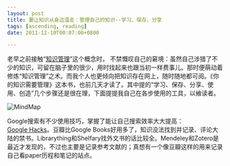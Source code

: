 ```yaml
---
layout: post
title: 嫑让知识从身边溜走：管理自己的知识--学习、保存、分享
tags: [ascending, reading]
date: 2011-12-10T00:07:00+0800

---
```


老早之前接触“[知识管理][Knowledge_management]”这个概念时， 不禁慨叹自己的窘境：虽然自己涉猎了不少的知识，可留在脑子里的很少，用时找起来也跟当初一样费事儿。那时便萌动着修炼“知识管理”之术。而我个人也更倾向把知识存在网上，随时随地都可阅。《你的知识需要管理》这本书，也前几天才读了。其中提的“学习、保存、分享、使用、创造”几个步骤还是很在理，下面提提我自己在各步使用的工具，以飨读者。

![MindMap] 

Google搜索有不少使用技巧，掌握了能让自己搜索效率大大提高：  
[Google Hacks][]。豆瓣比Google Books好用多了，知识没法找到并记录、评论大陆的禁书。Librarything和Shelfary找外文书的话比较全。Mendeley和Zotero是最近才发现的，不过也主要是记录参考文献的；真想有一个像豆瓣这样的用来记录自己看paper历程和笔记的站点。


[Knowledge_management]: https://en.wikipedia.org/wiki/Knowledge_management
[MindMap]: {{site.url}}/assets/posts/images/2011-12-10-knowledge-management.jpeg
[Google Hacks]: http://inject.blogbus.com/logs/128065289.html